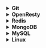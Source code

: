 <details>
<summary><b>Git</b></summary>

* [Git快速入门](Git/Git快速入门.md)
* [Git手册](Git/Git手册.md)
</details>

<details>
<summary><b>OpenResty</b></summary>

* [Lua](Openresty/lua.md)
* [lua_exmple](Openresty/lua_exmple.md)
* [lua程序设计](Openresty/lua程序设计.md)
</details>

<details>
<summary><b>Redis</b></summary>

* [HyperLogLog](Redis/HyperLogLog.md)
* [Stream](Redis/Stream.md)
* [持久化](Redis/持久化.md)
* [复制](Redis/复制.md)
* [优化](Redis/优化.md)
* [命令行](Redis/命令行.md)
* [源码](Redis/源码.md)
</details>

<details>
<summary><b>MongoDB</b></summary>

* [基础](MongoDB/基础.md)
* [增删改查](MongoDB/增删改查.md)
* [聚合](MongoDB/聚合.md)
* [安全篇](MongoDB/安全篇.md)
* [索引](MongoDB/索引.md)
* [事务](MongoDB/事务.md)
* [副本集的概念](MongoDB/副本集的概念.md)
* [副本集的高可用性](MongoDB/副本集的高可用性.md)
* [副本集的部署和维护](MongoDB/副本集的部署和维护.md)
* [Oplog日志](MongoDB/Oplog日志.md)
</details>

<details>
<summary><b>MySQL</b></summary>

* [基础-命令](MySql/基础-命令.md)
* [基础-原理](MySql/基础-原理.md)
* [索引](MySql/索引.md)
* [用户管理](MySql/用户管理.md)
* [优化](MySql/优化.md)
* [事务](MySql/事务.md)
* [主从](MySql/主从.md)
* [其他](MySql/其他.md)
</details>

<details>
<summary><b>Linux</b></summary>

* [用户和用户组](Linux/用户和用户组.md)
* [sed和awk](Linux/sed和awk.md)
* [sort、wc、uniq](Linux/sort、wc、uniq.md)
* [rsync](Linux/rsync.md)
* [修改时区](Linux/修改时区.md)
* [vim](Linux/vim.md)
</details>
